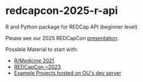 # redcapcon-2025-r-api

R and Python package for REDCap API (beginner level)

Please see our 2025 REDCapCon [presentation](presentation.md).

Possible Material to start with:

- [R/Medicine 2021](https://ouhscbbmc.github.io/REDCapR/articles/workflow-read.html)
- [REDCapCon ~2023](https://ouhscbbmc.github.io/REDCapR/articles/longitudinal-and-repeating.html)
- [Example Projects hosted on OU's dev server](https://github.com/OuhscBbmc/REDCapR/blob/main/inst/misc/dev-2.credentials)
